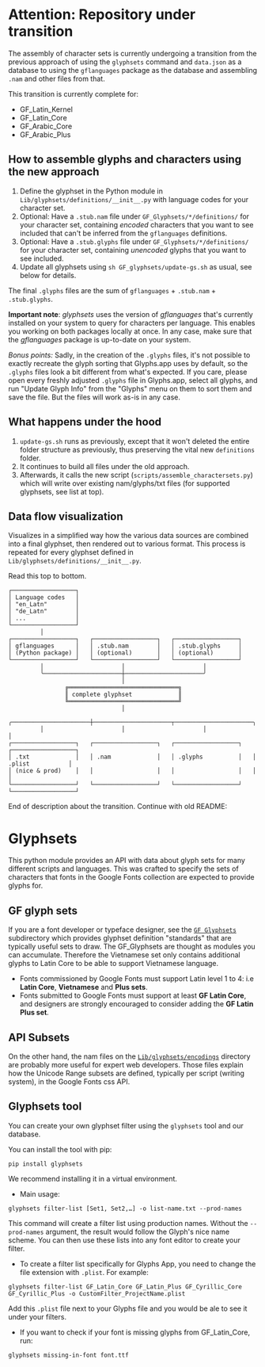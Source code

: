 Attention: Repository under transition
======================================

The assembly of character sets is currently undergoing a transition from the previous approach of using the `glyphsets` command and `data.json` as a database to using the `gflanguages` package as the database and assembling `.nam` and other files from that.

This transition is currently complete for:
* GF_Latin_Kernel
* GF_Latin_Core
* GF_Arabic_Core
* GF_Arabic_Plus

How to assemble glyphs and characters using the new approach
------------------------------------------------------------

1. Define the glyphset in the Python module in `Lib/glyphsets/definitions/__init__.py` with language codes for your character set.
2. Optional: Have a `.stub.nam` file under `GF_Glyphsets/*/definitions/` for your character set, containing _encoded_ characters that you want to see included that can't be inferred from the `gflanguages` definitions.
3. Optional: Have a `.stub.glyphs` file under `GF_Glyphsets/*/definitions/` for your character set, containing _unencoded_ glyphs that you want to see included.
4. Update all glyphsets using `sh GF_glyphsets/update-gs.sh` as usual, see below for details.

The final `.glyphs` files are the sum of `gflanguages` + `.stub.nam` + `.stub.glyphs`.

**Important note**: *glyphsets* uses the version of *gflanguages* that's currently installed on your system to query for characters per language. This enables you working on both packages locally at once. In any case, make sure that the *gflanguages* package is up-to-date on your system.

_Bonus points:_ Sadly, in the creation of the `.glyphs` files, it's not possible to exactly recreate the glyph sorting that Glyphs.app uses by default, so the `.glyphs` files look a bit different from what's expected. If you care, please open every freshly adjusted `.glyphs` file in Glyphs.app, select all glyphs, and run "Update Glyph Info" from the "Glyphs" menu on them to sort them and save the file. But the files will work as-is in any case.

What happens under the hood
---------------------------

1. `update-gs.sh` runs as previously, except that it won't deleted the entire folder structure as previously, thus preserving the vital new `definitions` folder.
2. It continues to build all files under the old approach.
3. Afterwards, it calls the new script (`scripts/assemble_charactersets.py`) which will write over existing nam/glyphs/txt files (for supported glyphsets, see list at top).

Data flow visualization
-----------------------

Visualizes in a simplified way how the various data sources are combined into a final glyphset, then rendered out to various format.
This process is repeated for every glyphset defined in `Lib/glyphsets/definitions/__init__.py`.

Read this top to bottom.

```
┌──────────────────┐
│ Language codes   │
│ "en_Latn"        │
│ "de_Latn"        │
│ ...              │
└──────────────────┘
         │
┌──────────────────┐   ┌──────────────────┐   ┌──────────────────┐
│ gflanguages      │   │ .stub.nam        │   │ .stub.glyphs     │
│ (Python package) │   │ (optional)       │   │ (optional)       │
└──────────────────┘   └──────────────────┘   └──────────────────┘
         │                      │                      │
         ╰──────────────────────┼──────────────────────╯
                                │
                ╔═══════════════════════════════╗
                ║ complete glyphset             ║ 
                ╚═══════════════════════════════╝
                                │
         ╭──────────────────────┼──────────────────────┬──────────────────────╮
         │                      │                      │                      │
┌──────────────────┐   ┌──────────────────┐   ┌──────────────────┐   ┌──────────────────┐
│ .txt             │   │ .nam             │   │ .glyphs          │   │ .plist           │
│ (nice & prod)    │   │                  │   │                  │   │                  │
└──────────────────┘   └──────────────────┘   └──────────────────┘   └──────────────────┘
```

End of description about the transition. Continue with old README:

Glyphsets
=========

This python module provides an API with data about glyph sets for many different scripts and languages. This was crafted to specify the sets of characters that fonts in the Google Fonts collection are expected to provide glyphs for.

GF glyph sets
-------------

If you are a font developer or typeface designer, see the [`GF Glyphsets`](https://github.com/googlefonts/glyphsets/tree/main/GF_glyphsets) subdirectory which provides glyphset definition "standards" that are typically useful sets to draw. The GF_Glyphsets are thought as modules you can accumulate. Therefore the Vietnamese set only contains additional glyphs to Latin Core to be able to support Vietnamese language.

- Fonts commissioned by Google Fonts must support Latin level 1 to 4: i.e **Latin Core**, **Vietnamese** and **Plus sets**.
- Fonts submitted to Google Fonts must support at least **GF Latin Core**, and designers are strongly encouraged to consider adding the **GF Latin Plus set**.

API Subsets
-----------

On the other hand, the nam files on the [`Lib/glyphsets/encodings`](https://github.com/googlefonts/glyphsets/tree/main/Lib/glyphsets/encodings) directory are probably more useful for expert web developers. Those files explain how the Unicode Range subsets are defined, typically per script (writing system), in the Google Fonts css API.

Glyphsets tool
--------------

You can create your own glyphset filter using the `glyphsets` tool and our database.

You can install the tool with pip:

```
pip install glyphsets
```
We recommend installing it in a virtual environment.

- Main usage:
```
glyphsets filter-list [Set1, Set2,…] -o list-name.txt --prod-names
```
This command will create a filter list using production names. Without the `--prod-names` argument, the result would follow the Glyph's nice name scheme. You can then use these lists into any font editor to create your filter.

- To create a filter list specifically for Glyphs App, you need to change the file extension with `.plist`.
For example:

```
glyphsets filter-list GF_Latin_Core GF_Latin_Plus GF_Cyrillic_Core GF_Cyrillic_Plus -o CustomFilter_ProjectName.plist
```
Add this `.plist` file next to your Glyphs file and you would be ale to see it under your filters.

- If you want to check if your font is missing glyphs from GF_Latin_Core, run:
```
glyphsets missing-in-font font.ttf
```


